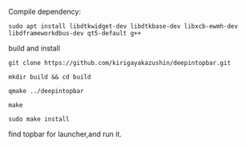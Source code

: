Compile dependency:
```
sudo apt install libdtkwidget-dev libdtkbase-dev libxcb-ewmh-dev libdframeworkdbus-dev qt5-default g++
```

build and install

```
git clone https://github.com/kirigayakazushin/deepintopbar.git
```

```
mkdir build && cd build
```

```
qmake ../deepintopbar
```

```
make
```

```
sudo make install
```

find topbar for launcher,and run it.